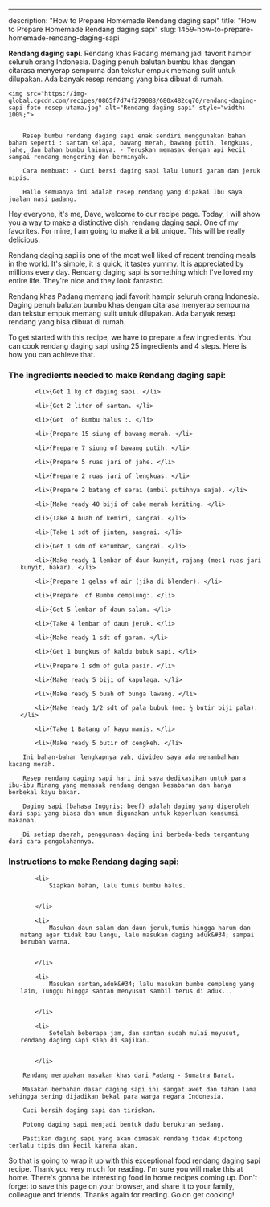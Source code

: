 ---
description: "How to Prepare Homemade Rendang daging sapi"
title: "How to Prepare Homemade Rendang daging sapi"
slug: 1459-how-to-prepare-homemade-rendang-daging-sapi

<p>
	<strong>Rendang daging sapi</strong>. 
	Rendang khas Padang memang jadi favorit hampir seluruh orang Indonesia. Daging penuh balutan bumbu khas dengan citarasa menyerap sempurna dan tekstur empuk memang sulit untuk dilupakan. Ada banyak resep rendang yang bisa dibuat di rumah.
</p>
<p>
	
	<img src="https://img-global.cpcdn.com/recipes/0865f7d74f279088/680x482cq70/rendang-daging-sapi-foto-resep-utama.jpg" alt="Rendang daging sapi" style="width: 100%;">
	
	
		Resep bumbu rendang daging sapi enak sendiri menggunakan bahan bahan seperti : santan kelapa, bawang merah, bawang putih, lengkuas, jahe, dan bahan bumbu lainnya. - Teruskan memasak dengan api kecil sampai rendang mengering dan berminyak.
	
		Cara membuat: - Cuci bersi daging sapi lalu lumuri garam dan jeruk nipis.
	
		Hallo semuanya ini adalah resep rendang yang dipakai Ibu saya jualan nasi padang.
	
</p>
<p>
	Hey everyone, it's me, Dave, welcome to our recipe page. Today, I will show you a way to make a distinctive dish, rendang daging sapi. One of my favorites. For mine, I am going to make it a bit unique. This will be really delicious.
</p>
	
<p>
	Rendang daging sapi is one of the most well liked of recent trending meals in the world. It's simple, it is quick, it tastes yummy. It is appreciated by millions every day. Rendang daging sapi is something which I've loved my entire life. They're nice and they look fantastic.
</p>
<p>
	Rendang khas Padang memang jadi favorit hampir seluruh orang Indonesia. Daging penuh balutan bumbu khas dengan citarasa menyerap sempurna dan tekstur empuk memang sulit untuk dilupakan. Ada banyak resep rendang yang bisa dibuat di rumah.
</p>

<p>
To get started with this recipe, we have to prepare a few ingredients. You can cook rendang daging sapi using 25 ingredients and 4 steps. Here is how you can achieve that.
</p>

<h3>The ingredients needed to make Rendang daging sapi:</h3>

<ol>
	
		<li>{Get 1 kg of daging sapi. </li>
	
		<li>{Get 2 liter of santan. </li>
	
		<li>{Get  of Bumbu halus :. </li>
	
		<li>{Prepare 15 siung of bawang merah. </li>
	
		<li>{Prepare 7 siung of bawang putih. </li>
	
		<li>{Prepare 5 ruas jari of jahe. </li>
	
		<li>{Prepare 2 ruas jari of lengkuas. </li>
	
		<li>{Prepare 2 batang of serai (ambil putihnya saja). </li>
	
		<li>{Make ready 40 biji of cabe merah keriting. </li>
	
		<li>{Take 4 buah of kemiri, sangrai. </li>
	
		<li>{Take 1 sdt of jinten, sangrai. </li>
	
		<li>{Get 1 sdm of ketumbar, sangrai. </li>
	
		<li>{Make ready 1 lembar of daun kunyit, rajang (me:1 ruas jari kunyit, bakar). </li>
	
		<li>{Prepare 1 gelas of air (jika di blender). </li>
	
		<li>{Prepare  of Bumbu cemplung:. </li>
	
		<li>{Get 5 lembar of daun salam. </li>
	
		<li>{Take 4 lembar of daun jeruk. </li>
	
		<li>{Make ready 1 sdt of garam. </li>
	
		<li>{Get 1 bungkus of kaldu bubuk sapi. </li>
	
		<li>{Prepare 1 sdm of gula pasir. </li>
	
		<li>{Make ready 5 biji of kapulaga. </li>
	
		<li>{Make ready 5 buah of bunga lawang. </li>
	
		<li>{Make ready 1/2 sdt of pala bubuk (me: ½ butir biji pala). </li>
	
		<li>{Take 1 Batang of kayu manis. </li>
	
		<li>{Make ready 5 butir of cengkeh. </li>
	
</ol>
<p>
	
		Ini bahan-bahan lengkapnya yah, divideo saya ada menambahkan kacang merah.
	
		Resep rendang daging sapi hari ini saya dedikasikan untuk para ibu-ibu Minang yang memasak rendang dengan kesabaran dan hanya berbekal kayu bakar.
	
		Daging sapi (bahasa Inggris: beef) adalah daging yang diperoleh dari sapi yang biasa dan umum digunakan untuk keperluan konsumsi makanan.
	
		Di setiap daerah, penggunaan daging ini berbeda-beda tergantung dari cara pengolahannya.
	
</p>

<h3>Instructions to make Rendang daging sapi:</h3>

<ol>
	
		<li>
			Siapkan bahan, lalu tumis bumbu halus.
			
			
		</li>
	
		<li>
			Masukan daun salam dan daun jeruk,tumis hingga harum dan matang agar tidak bau langu, lalu masukan daging aduk&#34; sampai berubah warna.
			
			
		</li>
	
		<li>
			Masukan santan,aduk&#34; lalu masukan bumbu cemplung yang lain, Tunggu hingga santan menyusut sambil terus di aduk...
			
			
		</li>
	
		<li>
			Setelah beberapa jam, dan santan sudah mulai meyusut, rendang daging sapi siap di sajikan.
			
			
		</li>
	
</ol>

<p>
	
		Rendang merupakan masakan khas dari Padang - Sumatra Barat.
	
		Masakan berbahan dasar daging sapi ini sangat awet dan tahan lama sehingga sering dijadikan bekal para warga negara Indonesia.
	
		Cuci bersih daging sapi dan tiriskan.
	
		Potong daging sapi menjadi bentuk dadu berukuran sedang.
	
		Pastikan daging sapi yang akan dimasak rendang tidak dipotong terlalu tipis dan kecil karena akan.
	
</p>

<p>
	So that is going to wrap it up with this exceptional food rendang daging sapi recipe. Thank you very much for reading. I'm sure you will make this at home. There's gonna be interesting food in home recipes coming up. Don't forget to save this page on your browser, and share it to your family, colleague and friends. Thanks again for reading. Go on get cooking!
</p>
